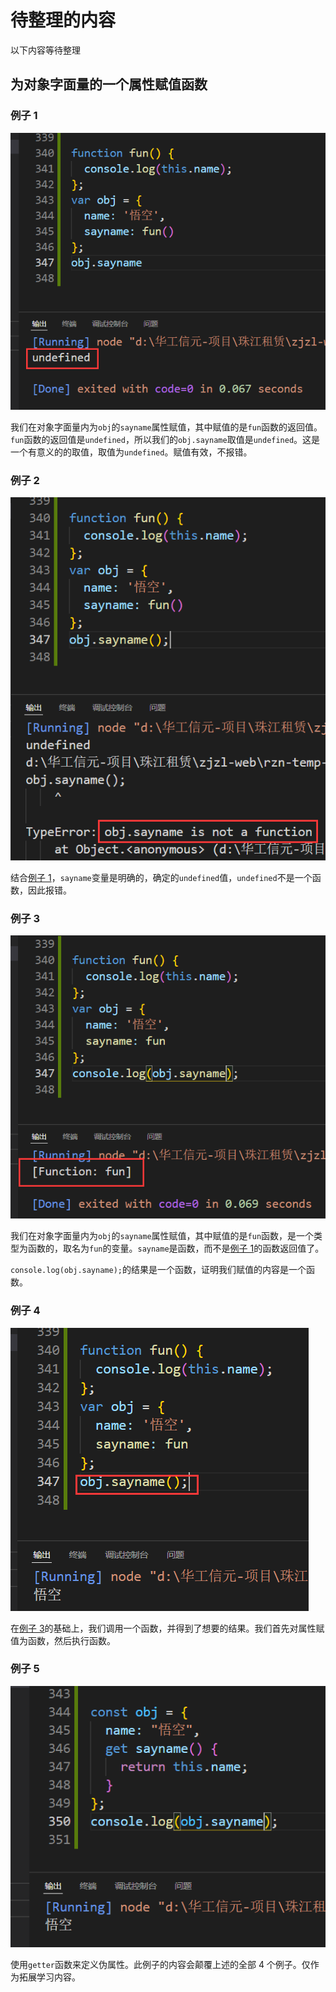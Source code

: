 # 待整理的内容

以下内容等待整理

## 为对象字面量的一个属性赋值函数

### 例子 1

![image-20220224091726292](https://raw.githubusercontent.com/RuanZhongNan/img-store/main/img/image-20220224091726292.png)

我们在对象字面量内为`obj`的`sayname`属性赋值，其中赋值的是`fun`函数的返回值。`fun`函数的返回值是`undefined`，所以我们的`obj.sayname`取值是`undefined`。这是一个有意义的的取值，取值为`undefined`。赋值有效，不报错。

### 例子 2

![image-20220224091808996](https://raw.githubusercontent.com/RuanZhongNan/img-store/main/img/image-20220224091808996.png)

结合[例子 1](#例子1)，`sayname`变量是明确的，确定的`undefined`值，`undefined`不是一个函数，因此报错。

### 例子 3

![image-20220224091655389](https://raw.githubusercontent.com/RuanZhongNan/img-store/main/img/image-20220224091655389.png)

我们在对象字面量内为`obj`的`sayname`属性赋值，其中赋值的是`fun`函数，是一个类型为函数的，取名为`fun`的变量。`sayname`是函数，而不是[例子 1](#例子1)的函数返回值了。

`console.log(obj.sayname);`的结果是一个函数，证明我们赋值的内容是一个函数。

### 例子 4 <Badge text='标准正解' />

![image-20220224091823178](https://raw.githubusercontent.com/RuanZhongNan/img-store/main/img/image-20220224091823178.png)

在[例子 3](#例子3)的基础上，我们调用一个函数，并得到了想要的结果。我们首先对属性赋值为函数，然后执行函数。

### 例子 5 <Badge type='error' text='拓展写法' />

![image-20220224091837224](https://raw.githubusercontent.com/RuanZhongNan/img-store/main/img/image-20220224091837224.png)

使用`getter`函数来定义伪属性。此例子的内容会颠覆上述的全部 4 个例子。仅作为拓展学习内容。
